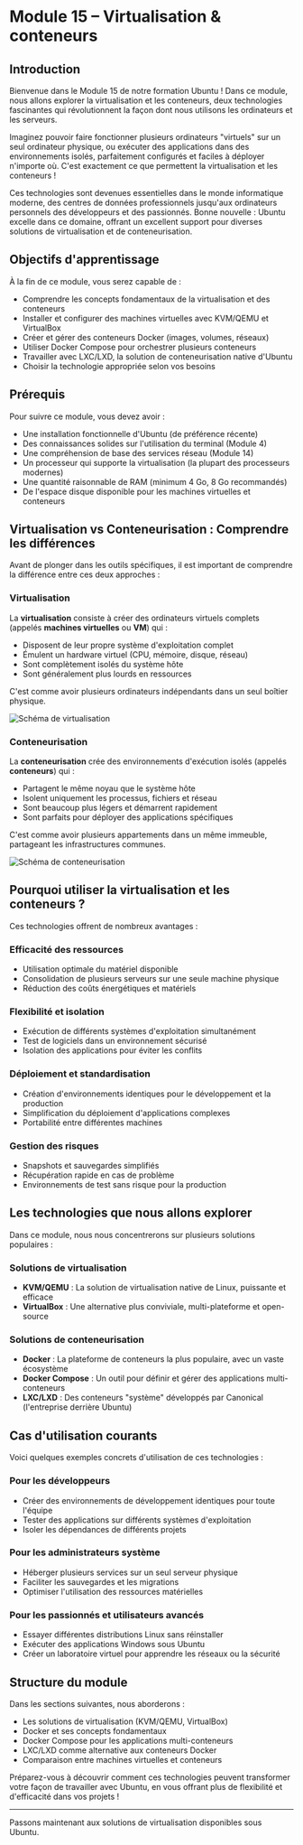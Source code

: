 # Module 15 – Virtualisation & conteneurs

## Introduction

Bienvenue dans le Module 15 de notre formation Ubuntu ! Dans ce module, nous allons explorer la virtualisation et les conteneurs, deux technologies fascinantes qui révolutionnent la façon dont nous utilisons les ordinateurs et les serveurs.

Imaginez pouvoir faire fonctionner plusieurs ordinateurs "virtuels" sur un seul ordinateur physique, ou exécuter des applications dans des environnements isolés, parfaitement configurés et faciles à déployer n'importe où. C'est exactement ce que permettent la virtualisation et les conteneurs !

Ces technologies sont devenues essentielles dans le monde informatique moderne, des centres de données professionnels jusqu'aux ordinateurs personnels des développeurs et des passionnés. Bonne nouvelle : Ubuntu excelle dans ce domaine, offrant un excellent support pour diverses solutions de virtualisation et de conteneurisation.

## Objectifs d'apprentissage

À la fin de ce module, vous serez capable de :
- Comprendre les concepts fondamentaux de la virtualisation et des conteneurs
- Installer et configurer des machines virtuelles avec KVM/QEMU et VirtualBox
- Créer et gérer des conteneurs Docker (images, volumes, réseaux)
- Utiliser Docker Compose pour orchestrer plusieurs conteneurs
- Travailler avec LXC/LXD, la solution de conteneurisation native d'Ubuntu
- Choisir la technologie appropriée selon vos besoins

## Prérequis

Pour suivre ce module, vous devez avoir :
- Une installation fonctionnelle d'Ubuntu (de préférence récente)
- Des connaissances solides sur l'utilisation du terminal (Module 4)
- Une compréhension de base des services réseau (Module 14)
- Un processeur qui supporte la virtualisation (la plupart des processeurs modernes)
- Une quantité raisonnable de RAM (minimum 4 Go, 8 Go recommandés)
- De l'espace disque disponible pour les machines virtuelles et conteneurs

## Virtualisation vs Conteneurisation : Comprendre les différences

Avant de plonger dans les outils spécifiques, il est important de comprendre la différence entre ces deux approches :

### Virtualisation

La **virtualisation** consiste à créer des ordinateurs virtuels complets (appelés **machines virtuelles** ou **VM**) qui :
- Disposent de leur propre système d'exploitation complet
- Émulent un hardware virtuel (CPU, mémoire, disque, réseau)
- Sont complètement isolés du système hôte
- Sont généralement plus lourds en ressources

C'est comme avoir plusieurs ordinateurs indépendants dans un seul boîtier physique.

![Schéma de virtualisation](https://via.placeholder.com/550x200?text=Schéma+de+virtualisation)

### Conteneurisation

La **conteneurisation** crée des environnements d'exécution isolés (appelés **conteneurs**) qui :
- Partagent le même noyau que le système hôte
- Isolent uniquement les processus, fichiers et réseau
- Sont beaucoup plus légers et démarrent rapidement
- Sont parfaits pour déployer des applications spécifiques

C'est comme avoir plusieurs appartements dans un même immeuble, partageant les infrastructures communes.

![Schéma de conteneurisation](https://via.placeholder.com/550x200?text=Schéma+de+conteneurisation)

## Pourquoi utiliser la virtualisation et les conteneurs ?

Ces technologies offrent de nombreux avantages :

### Efficacité des ressources
- Utilisation optimale du matériel disponible
- Consolidation de plusieurs serveurs sur une seule machine physique
- Réduction des coûts énergétiques et matériels

### Flexibilité et isolation
- Exécution de différents systèmes d'exploitation simultanément
- Test de logiciels dans un environnement sécurisé
- Isolation des applications pour éviter les conflits

### Déploiement et standardisation
- Création d'environnements identiques pour le développement et la production
- Simplification du déploiement d'applications complexes
- Portabilité entre différentes machines

### Gestion des risques
- Snapshots et sauvegardes simplifiés
- Récupération rapide en cas de problème
- Environnements de test sans risque pour la production

## Les technologies que nous allons explorer

Dans ce module, nous nous concentrerons sur plusieurs solutions populaires :

### Solutions de virtualisation
- **KVM/QEMU** : La solution de virtualisation native de Linux, puissante et efficace
- **VirtualBox** : Une alternative plus conviviale, multi-plateforme et open-source

### Solutions de conteneurisation
- **Docker** : La plateforme de conteneurs la plus populaire, avec un vaste écosystème
- **Docker Compose** : Un outil pour définir et gérer des applications multi-conteneurs
- **LXC/LXD** : Des conteneurs "système" développés par Canonical (l'entreprise derrière Ubuntu)

## Cas d'utilisation courants

Voici quelques exemples concrets d'utilisation de ces technologies :

### Pour les développeurs
- Créer des environnements de développement identiques pour toute l'équipe
- Tester des applications sur différents systèmes d'exploitation
- Isoler les dépendances de différents projets

### Pour les administrateurs système
- Héberger plusieurs services sur un seul serveur physique
- Faciliter les sauvegardes et les migrations
- Optimiser l'utilisation des ressources matérielles

### Pour les passionnés et utilisateurs avancés
- Essayer différentes distributions Linux sans réinstaller
- Exécuter des applications Windows sous Ubuntu
- Créer un laboratoire virtuel pour apprendre les réseaux ou la sécurité

## Structure du module

Dans les sections suivantes, nous aborderons :
- Les solutions de virtualisation (KVM/QEMU, VirtualBox)
- Docker et ses concepts fondamentaux
- Docker Compose pour les applications multi-conteneurs
- LXC/LXD comme alternative aux conteneurs Docker
- Comparaison entre machines virtuelles et conteneurs

Préparez-vous à découvrir comment ces technologies peuvent transformer votre façon de travailler avec Ubuntu, en vous offrant plus de flexibilité et d'efficacité dans vos projets !

---

Passons maintenant aux solutions de virtualisation disponibles sous Ubuntu.
